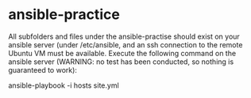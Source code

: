 # ansible-practice
All subfolders and files under the ansible-practise should exist on your ansible server (under /etc/ansible, and an ssh connection to the remote Ubuntu VM must be available.
Execute the following command on the ansible server (WARNING: no test has been conducted, so nothing is guaranteed to work): 

ansible-playbook -i hosts site.yml

